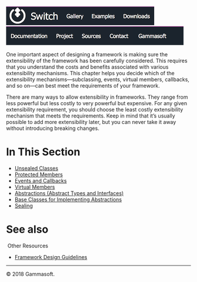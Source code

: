 [![Switch](../docs/Pictures/Menu/Switch.png)](Home.md)[![Switch](../docs/Pictures/Menu/Gallery.png)](Gallery.md)[![Switch](../docs/Pictures/Menu/Examples.png)](Examples.md)[![Switch](../docs/Pictures/Menu/Downloads.png)](Downloads.md)[![Switch](../docs/Pictures/Menu/Documentation.png)](Documentation.md)[![Switch](../docs/Pictures/Menu/Project.png)](https://sourceforge.net/projects/switchpro)[![Switch](../docs/Pictures/Menu/Sources.png)](https://github.com/gammasoft71/switch)[![Switch](../docs/Pictures/Menu/Contact.png)](Contact.md)[![Switch](../docs/Pictures/Menu/Gammasoft.png)](https://gammasoft71.wixsite.com/gammasoft)

One important aspect of designing a framework is making sure the extensibility of the framework has been carefully considered. This requires that you understand the costs and benefits associated with various extensibility mechanisms. This chapter helps you decide which of the extensibility mechanisms—subclassing, events, virtual members, callbacks, and so on—can best meet the requirements of your framework.

There are many ways to allow extensibility in frameworks. They range from less powerful but less costly to very powerful but expensive. For any given extensibility requirement, you should choose the least costly extensibility mechanism that meets the requirements. Keep in mind that it’s usually possible to add more extensibility later, but you can never take it away without introducing breaking changes.

# In This Section

* [Unsealed Classes](UnsealedClasses.md)
* [Protected Members](ProtectedMembers.md)
* [Events and Callbacks](EventsAndCallbacks.md)
* [Virtual Members](VirtualMembers.md)
* [Abstractions (Abstract Types and Interfaces)](AbstractionsAbstractTypesAndInterfaces.md)
* [Base Classes for Implementing Abstractions](BaseClassesForImplementingAbstractions.md)
* [Sealing](Sealing.md)

# See also
​
Other Resources

* [Framework Design Guidelines](FrameworkDesignGuidelines.md)

______________________________________________________________________________________________

© 2018 Gammasoft.
